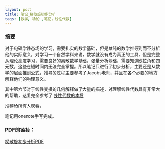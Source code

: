 ```yaml
---
layout: post
title: 笔记_梯散旋初步分析
tags: [数学, 场论 ,笔记，线性代数]
---
```


### 摘要
对于电磁学静态场的学习，需要扎实的数学基础，但是单纯的数学推导到而不分析他的实际意义，对学习一个自然学科来说，数学就没有成为真正的工具，但是完整从理论高度学习，需要良好的离散数学基础，张量分析基础，需要知道欧拉角和四元数，这些在短时间内无法完全掌握。所以笔记只进行了初步分析，主要还是从数学的层面推到公式，推导的过程主要参考了Jacobs老师，并且在各个必要的地方解释他们的物理意义。

其中第六节对于线性变换的几何解释做了大量的描述，对理解线性代数具有非常大的帮助，这里完全参考了
[线性代数的本质](https://www.bilibili.com/video/av6731067)

推荐给所有人观看。

笔记用onenote手写完成。


### PDF的链接：

[梯散旋初步分析PDF](https://naibaowjk.github.io/documents/笔记_梯散旋初步分析.pdf)